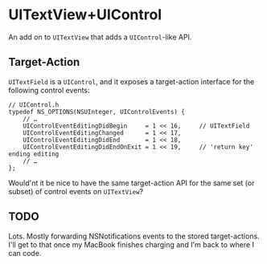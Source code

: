 # UITextView+UIControl

An add on to `UITextView` that adds a `UIControl`-like API.

## Target-Action

`UITextField` is a `UIControl`, and it exposes a target-action interface for the
following control events:

```objc
// UIControl.h
typedef NS_OPTIONS(NSUInteger, UIControlEvents) {
    // …
    UIControlEventEditingDidBegin     = 1 << 16,     // UITextField
    UIControlEventEditingChanged      = 1 << 17,
    UIControlEventEditingDidEnd       = 1 << 18,
    UIControlEventEditingDidEndOnExit = 1 << 19,     // 'return key' ending editing
    // …
};
```

Would'nt it be nice to have the same target-action API for the same set (or
subset) of control events on `UITextView`?

## TODO

Lots. Mostly forwarding NSNotifications events to the stored target-actions. I'll get to that once my MacBook finishes charging and I'm back to where I can code.
